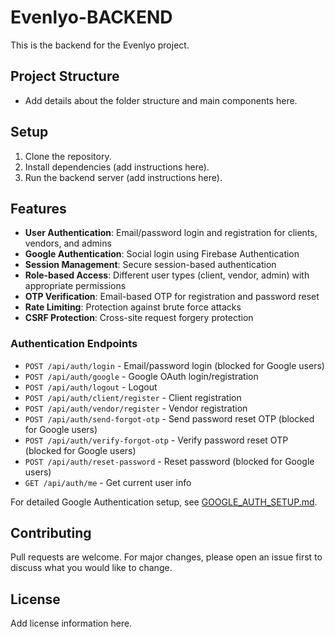 # Evenlyo-BACKEND

This is the backend for the Evenlyo project.

## Project Structure

- Add details about the folder structure and main components here.

## Setup

1. Clone the repository.
2. Install dependencies (add instructions here).
3. Run the backend server (add instructions here).

## Features

- **User Authentication**: Email/password login and registration for clients, vendors, and admins
- **Google Authentication**: Social login using Firebase Authentication
- **Session Management**: Secure session-based authentication
- **Role-based Access**: Different user types (client, vendor, admin) with appropriate permissions
- **OTP Verification**: Email-based OTP for registration and password reset
- **Rate Limiting**: Protection against brute force attacks
- **CSRF Protection**: Cross-site request forgery protection

### Authentication Endpoints

- `POST /api/auth/login` - Email/password login (blocked for Google users)
- `POST /api/auth/google` - Google OAuth login/registration
- `POST /api/auth/logout` - Logout
- `POST /api/auth/client/register` - Client registration
- `POST /api/auth/vendor/register` - Vendor registration
- `POST /api/auth/send-forgot-otp` - Send password reset OTP (blocked for Google users)
- `POST /api/auth/verify-forgot-otp` - Verify password reset OTP (blocked for Google users)
- `POST /api/auth/reset-password` - Reset password (blocked for Google users)
- `GET /api/auth/me` - Get current user info

For detailed Google Authentication setup, see [GOOGLE_AUTH_SETUP.md](GOOGLE_AUTH_SETUP.md).

## Contributing

Pull requests are welcome. For major changes, please open an issue first to discuss what you would like to change.

## License

Add license information here.
